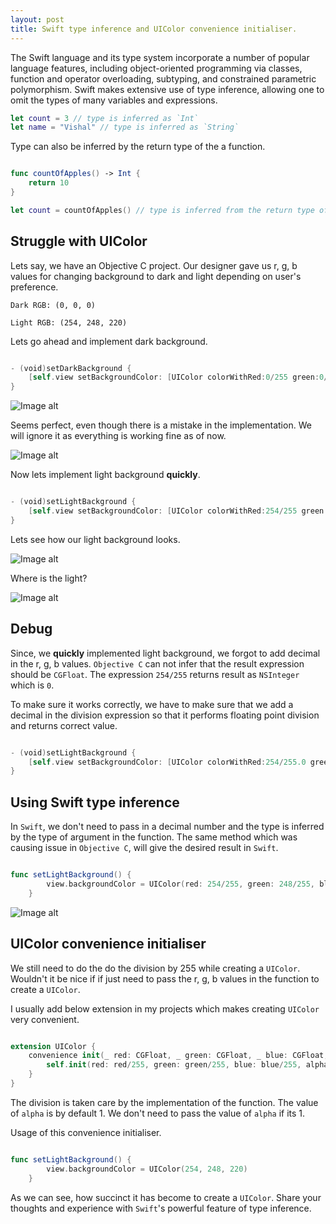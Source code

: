 ```yaml
---
layout: post
title: Swift type inference and UIColor convenience initialiser.
---
```


The Swift language and its type system incorporate a number of popular language features, including object-oriented programming via classes, function and operator overloading, subtyping, and constrained parametric polymorphism. Swift makes extensive use of type inference, allowing one to omit the types of many variables and expressions.


```swift
let count = 3 // type is inferred as `Int`
let name = "Vishal" // type is inferred as `String`

```

Type can also be inferred by the return type of the a function.


```swift

func countOfApples() -> Int {
	return 10
}

let count = countOfApples() // type is inferred from the return type of `countOfApples` as `Int`

```

## Struggle with UIColor

Lets say, we have an Objective C project. Our designer gave us r, g, b values for changing background to dark and light depending on user's preference.

```
Dark RGB: (0, 0, 0)

Light RGB: (254, 248, 220)

```
Lets go ahead and implement dark background.

```swift

- (void)setDarkBackground {
    [self.view setBackgroundColor: [UIColor colorWithRed:0/255 green:0/255 blue:0/255 alpha:1]];
}

```

![Image alt](/assets/posts/Type_Inference_UIColor/dark.png "Dark")

Seems perfect, even though there is a mistake in the implementation. We will ignore it as everything is working fine as of now.

![Image alt](/assets/posts/Type_Inference_UIColor/thumbsup.png "Thumbs Up")


Now lets implement light background **quickly**.

```swift

- (void)setLightBackground {
    [self.view setBackgroundColor: [UIColor colorWithRed:254/255 green:248/255 blue:220/255 alpha:1]];
}

```
Lets see how our light background looks.

![Image alt](/assets/posts/Type_Inference_UIColor/dark.png "Dark")

Where is the light? 

![Image alt](/assets/posts/Type_Inference_UIColor/wtf.png "WTF")


## Debug

Since, we **quickly** implemented light background, we forgot to add decimal in the r, g, b values. `Objective C` can not infer that the result expression should be `CGFloat`. The expression `254/255` returns result as `NSInteger` which is `0`. 

To make sure it works correctly, we have to make sure that we add a decimal in the division expression so that it performs floating point division and returns correct value.

```swift

- (void)setLightBackground {
    [self.view setBackgroundColor: [UIColor colorWithRed:254/255.0 green:248/255.0 blue:220/255.0 alpha:1]];
}

```

## Using Swift type inference

In `Swift`, we don't need to pass in a decimal number and the type is inferred by the type of argument in the function. The same method which was causing issue in `Objective C`, will give the desired result in `Swift`. 

```swift

func setLightBackground() {
        view.backgroundColor = UIColor(red: 254/255, green: 248/255, blue: 220/255, alpha: 1)
    }

```

![Image alt](/assets/posts/Type_Inference_UIColor/light.png "Light")

## UIColor convenience initialiser

We still need to do the do the division by 255 while creating a `UIColor`. Wouldn't it be nice if if just need to pass the r, g, b values in the function to create a `UIColor`.

I usually add below extension in my projects which makes creating `UIColor` very convenient.


```swift

extension UIColor {
    convenience init(_ red: CGFloat, _ green: CGFloat, _ blue: CGFloat, _ alpha: CGFloat = 1) {
        self.init(red: red/255, green: green/255, blue: blue/255, alpha: alpha)
    }
}

```

The division is taken care by the implementation of the function. The value of `alpha` is by default 1. We don't need to pass the value of `alpha` if its 1.

Usage of this convenience initialiser.

```swift

func setLightBackground() {
        view.backgroundColor = UIColor(254, 248, 220)
    }

```

As we can see, how succinct it has become to create a `UIColor`. Share your thoughts and experience with `Swift`'s powerful feature of type inference.




